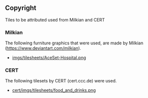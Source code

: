 ## Copyright

Tiles to be attributed used from Milkian and CERT

### Milkian
The following furniture graphics that were used, are made by Milkian (https://www.deviantart.com/milkian). 
* [imgs/tilesheets/AceSet-Hospital.png](https://tiles.rc3.world/community/cert/imgs/tilesheets/AceSet-Hospital.png)

### CERT
The following tilesets by CERT (cert.ccc.de) were used.
* [cert/imgs/tilesheets/food_and_drinks.png](https://tiles.rc3.world/community/cert/imgs/tilesheets/food_and_drinks.png)
